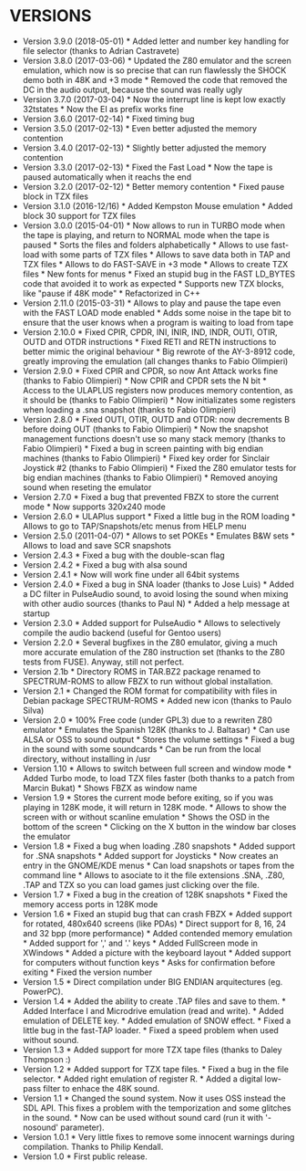 # VERSIONS #

* Version 3.9.0 (2018-05-01)
       * Added letter and number key handling for file selector (thanks to Adrian Castravete)
* Version 3.8.0 (2017-03-06)
       * Updated the Z80 emulator and the screen emulation, which now is so precise that can run flawlessly the SHOCK demo both in 48K and +3 mode
       * Removed the code that removed the DC in the audio output, because the sound was really ugly
* Version 3.7.0 (2017-03-04)
       * Now the interrupt line is kept low exactly 32tstates
       * Now the EI as prefix works fine
* Version 3.6.0 (2017-02-14)
       * Fixed timing bug
* Version 3.5.0 (2017-02-13)
       * Even better adjusted the memory contention
* Version 3.4.0 (2017-02-13)
       * Slightly better adjusted the memory contention
* Version 3.3.0 (2017-02-13)
       * Fixed the Fast Load
       * Now the tape is paused automatically when it reachs the end
* Version 3.2.0 (2017-02-12)
       * Better memory contention
       * Fixed pause block in TZX files
* Version 3.1.0 (2016-12/16)
       * Added Kempston Mouse emulation
       * Added block 30 support for TZX files
* Version 3.0.0 (2015-04-01)
       * Now allows to run in TURBO mode when the tape is playing, and return to NORMAL mode when the tape is paused
       * Sorts the files and folders alphabetically
       * Allows to use fast-load with some parts of TZX files
       * Allows to save data both in TAP and TZX files
       * Allows to do FAST-SAVE in +3 mode
       * Allows to create TZX files
       * New fonts for menus
       * Fixed an stupid bug in the FAST LD_BYTES code that avoided it to work as expected
       * Supports new TZX blocks, like "pause if 48K mode"
       * Refactorized in C++
* Version 2.11.0 (2015-03-31)
       * Allows to play and pause the tape even with the FAST LOAD mode enabled
       * Adds some noise in the tape bit to ensure that the user knows when a program is waiting to load from tape
* Version 2.10.0
       * Fixed CPIR, CPDR, INI, INIR, IND, INDR, OUTI, OTIR, OUTD and OTDR instructions
       * Fixed RETI and RETN instructions to better mimic the original behaviour
       * Big rewrote of the AY-3-8912 code, greatly improving the emulation
(all changes thanks to Fabio Olimpieri)
* Version 2.9.0
       * Fixed CPIR and CPDR, so now Ant Attack works fine (thanks to Fabio Olimpieri)
       * Now CPIR and CPDR sets the N bit
       * Access to the ULAPLUS registers now produces memory contention, as it should be (thanks to Fabio Olimpieri)
       * Now initializates some registers when loading a .sna snapshot (thanks to Fabio Olimpieri)
* Version 2.8.0
       * Fixed OUTI, OTIR, OUTD and OTDR: now decrements B before doing OUT (thanks to Fabio Olimpieri)
       * Now the snapshot management functions doesn't use so many stack memory (thanks to Fabio Olimpieri)
       * Fixed a bug in screen painting with big endian machines (thanks to Fabio Olimpieri)
       * Fixed key order for Sinclair Joystick #2 (thanks to Fabio Olimpieri)
       * Fixed the Z80 emulator tests for big endian machines (thanks to Fabio Olimpieri)
       * Removed anoying sound when reseting the emulator
* Version 2.7.0
       * Fixed a bug that prevented FBZX to store the current mode
       * Now supports 320x240 mode
* Version 2.6.0
       * ULAPlus support
       * Fixed a little bug in the ROM loading
       * Allows to go to TAP/Snapshots/etc menus from HELP menu
* Version 2.5.0 (2011-04-07)
       * Allows to set POKEs
       * Emulates B&W sets
       * Allows to load and save SCR snapshots
* Version 2.4.3
       * Fixed a bug with the double-scan flag
* Version 2.4.2
       * Fixed a bug with alsa sound
* Version 2.4.1
       * Now will work fine under all 64bit systems
* Version 2.4.0
       * Fixed a bug in SNA loader (thanks to Jose Luis)
       * Added a DC filter in PulseAudio sound, to avoid losing the sound when
mixing with other audio sources (thanks to Paul N)
       * Added a help message at startup
* Version 2.3.0
       * Added support for PulseAudio
       * Allows to selectively compile the audio backend (useful for Gentoo users)
* Version 2.2.0
       * Several bugfixes in the Z80 emulator, giving a much more accurate
emulation of the Z80 instruction set (thanks to the Z80 tests from
FUSE). Anyway, still not perfect.
* Version 2.1b
       * Directory ROMS in TAR.BZ2 package renamed to SPECTRUM-ROMS to allow FBZX
to run without global installation.
* Version 2.1
       * Changed the ROM format for compatibility with files in
Debian package SPECTRUM-ROMS
       * Added new icon (thanks to Paulo Silva)
* Version 2.0
       * 100% Free code (under GPL3) due to a rewriten Z80 emulator
       * Emulates the Spanish 128K (thanks to J. Baltasar)
       * Can use ALSA or OSS to sound output
       * Stores the volume settings
       * Fixed a bug in the sound with some soundcards
       * Can be run from the local directory, without installing in /usr
* Version 1.10
       * Allows to switch between full screen and window mode
       * Added Turbo mode, to load TZX files faster (both thanks to a patch
from Marcin Bukat)
       * Shows FBZX as window name
* Version 1.9
       * Stores the current mode before exiting, so if you was playing in 128K
mode, it will return in 128K mode.
       * Allows to show the screen with or without scanline emulation
       * Shows the OSD in the bottom of the screen
       * Clicking on the X button in the window bar closes the emulator
* Version 1.8
       * Fixed a bug when loading .Z80 snapshots
       * Added support for .SNA snapshots
       * Added support for Joysticks
       * Now creates an entry in the GNOME/KDE menus
       * Can load snapshots or tapes from the command line
       * Allows to asociate to it the file extensions .SNA, .Z80, .TAP and TZX so
you can load games just clicking over the file.
* Version 1.7
       * Fixed a bug in the creation of 128K snapshots
       * Fixed the memory access ports in 128K mode
* Version 1.6
       * Fixed an stupid bug that can crash FBZX
       * Added support for rotated, 480x640 screens (like PDAs)
       * Direct support for 8, 16, 24 and 32 bpp (more performance)
       * Added contended memory emulation
       * Added support for ',' and '.' keys
       * Added FullScreen mode in XWindows
       * Added a picture with the keyboard layout
       * Added support for computers without function keys
       * Asks for confirmation before exiting
       * Fixed the version number
* Version 1.5
       * Direct compilation under BIG ENDIAN arquitectures (eg. PowerPC).
* Version 1.4
       * Added the ability to create .TAP files and save to them.
       * Added Interface I and Microdrive emulation (read and write).
       * Added emulation of DELETE key.
       * Added emulation of SNOW effect.
       * Fixed a little bug in the fast-TAP loader.
       * Fixed a speed problem when used without sound.
* Version 1.3
       * Added support for more TZX tape files (thanks to Daley Thompson :)
* Version 1.2
       * Added support for TZX tape files.
       * Fixed a bug in the file selector.
       * Added right emulation of register R.
       * Added a digital low-pass filter to enhace the 48K sound.
* Version 1.1
       * Changed the sound system. Now it uses OSS instead the SDL API. This fixes a
problem with the temporization and some glitches in the sound.
       * Now can be used without sound card (run it with '-nosound' parameter).
* Version 1.0.1
       * Very little fixes to remove some innocent warnings during compilation. Thanks
to Philip Kendall.
* Version 1.0
       * First public release.
